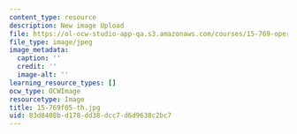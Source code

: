 ```yaml
---
content_type: resource
description: New image Upload
file: https://ol-ocw-studio-app-qa.s3.amazonaws.com/courses/15-769-operations-strategy-fall-2010/83d8408bd178dd38dcc7d6d9638c2bc7_15-769f05-th.jpg
file_type: image/jpeg
image_metadata:
  caption: ''
  credit: ''
  image-alt: ''
learning_resource_types: []
ocw_type: OCWImage
resourcetype: Image
title: 15-769f05-th.jpg
uid: 83d8408b-d178-dd38-dcc7-d6d9638c2bc7
---
```

